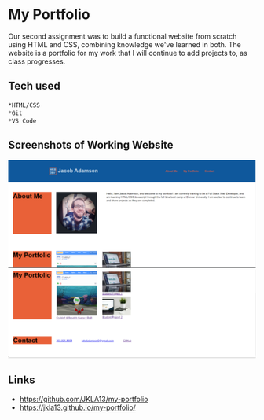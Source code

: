 # My Portfolio

Our second assignment was to build a functional website from scratch using HTML and CSS, combining knowledge we've learned in both. The website is a portfolio for my work that I will continue to add projects to, as class progresses.

## Tech used

    *HTML/CSS
    *Git
    *VS Code

## Screenshots of Working Website

![Screenshot1](assets/images/screen-cap1.png?raw=true "Screenshot1")
![Screenshot2](assets/images/screen-cap2.png?raw=true "Screenshot2")

## Links

- https://github.com/JKLA13/my-portfolio
- https://jkla13.github.io/my-portfolio/
